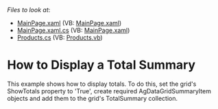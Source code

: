 <!-- default file list -->
*Files to look at*:

* [MainPage.xaml](./CS/AgDataGrid_TotalSummary/MainPage.xaml) (VB: [MainPage.xaml](./VB/AgDataGrid_TotalSummary/MainPage.xaml))
* [MainPage.xaml.cs](./CS/AgDataGrid_TotalSummary/MainPage.xaml.cs) (VB: [MainPage.xaml](./VB/AgDataGrid_TotalSummary/MainPage.xaml))
* [Products.cs](./CS/AgDataGrid_TotalSummary/Products.cs) (VB: [Products.vb](./VB/AgDataGrid_TotalSummary/Products.vb))
<!-- default file list end -->
# How to Display a Total Summary


<p>This example shows how to display totals. To do this, set the grid's ShowTotals property to 'True', create required AgDataGridSummaryItem objects and add them to the grid's TotalSummary collection.</p>

<br/>


